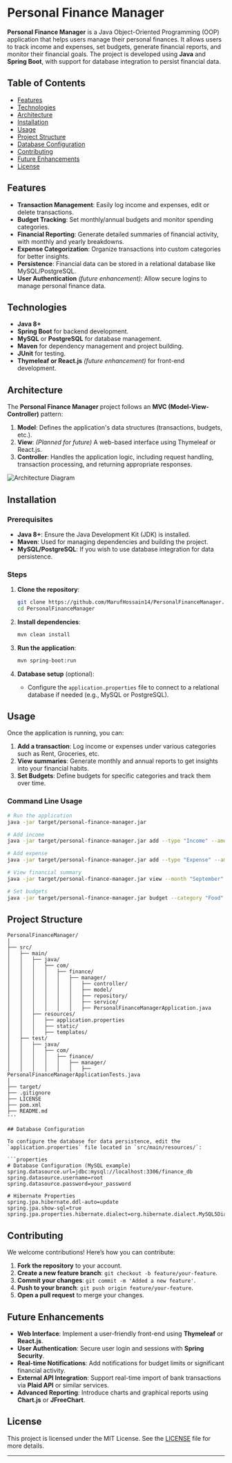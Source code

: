 # Personal Finance Manager

**Personal Finance Manager** is a Java Object-Oriented Programming (OOP) application that helps users manage their personal finances. It allows users to track income and expenses, set budgets, generate financial reports, and monitor their financial goals. The project is developed using **Java** and **Spring Boot**, with support for database integration to persist financial data.

## Table of Contents

- [Features](#features)
- [Technologies](#technologies)
- [Architecture](#architecture)
- [Installation](#installation)
- [Usage](#usage)
- [Project Structure](#project-structure)
- [Database Configuration](#database-configuration)
- [Contributing](#contributing)
- [Future Enhancements](#future-enhancements)
- [License](#license)

## Features

- **Transaction Management**: Easily log income and expenses, edit or delete transactions.
- **Budget Tracking**: Set monthly/annual budgets and monitor spending categories.
- **Financial Reporting**: Generate detailed summaries of financial activity, with monthly and yearly breakdowns.
- **Expense Categorization**: Organize transactions into custom categories for better insights.
- **Persistence**: Financial data can be stored in a relational database like MySQL/PostgreSQL.
- **User Authentication** *(future enhancement)*: Allow secure logins to manage personal finance data.

## Technologies

- **Java 8+**
- **Spring Boot** for backend development.
- **MySQL** or **PostgreSQL** for database management.
- **Maven** for dependency management and project building.
- **JUnit** for testing.
- **Thymeleaf or React.js** *(future enhancement)* for front-end development.

## Architecture

The **Personal Finance Manager** project follows an **MVC (Model-View-Controller)** pattern:

1. **Model**: Defines the application's data structures (transactions, budgets, etc.).
2. **View**: *(Planned for future)* A web-based interface using Thymeleaf or React.js.
3. **Controller**: Handles the application logic, including request handling, transaction processing, and returning appropriate responses.

![Architecture Diagram](path/to/architecture-diagram.png)

## Installation

### Prerequisites

- **Java 8+**: Ensure the Java Development Kit (JDK) is installed.
- **Maven**: Used for managing dependencies and building the project.
- **MySQL/PostgreSQL**: If you wish to use database integration for data persistence.

### Steps

1. **Clone the repository**:
    ```bash
    git clone https://github.com/MarufHossain14/PersonalFinanceManager.git
    cd PersonalFinanceManager
    ```

2. **Install dependencies**:
    ```bash
    mvn clean install
    ```

3. **Run the application**:
    ```bash
    mvn spring-boot:run
    ```

4. **Database setup** (optional):
   - Configure the `application.properties` file to connect to a relational database if needed (e.g., MySQL or PostgreSQL).

## Usage

Once the application is running, you can:

1. **Add a transaction**: Log income or expenses under various categories such as Rent, Groceries, etc.
2. **View summaries**: Generate monthly and annual reports to get insights into your financial habits.
3. **Set Budgets**: Define budgets for specific categories and track them over time.

### Command Line Usage

```bash
# Run the application
java -jar target/personal-finance-manager.jar

# Add income
java -jar target/personal-finance-manager.jar add --type "Income" --amount 5000 --description "Salary"

# Add expense
java -jar target/personal-finance-manager.jar add --type "Expense" --amount 200 --description "Groceries"

# View financial summary
java -jar target/personal-finance-manager.jar view --month "September"

# Set budgets
java -jar target/personal-finance-manager.jar budget --category "Food" --amount 300
```

## Project Structure

```plaintext
PersonalFinanceManager/
│
├── src/
│   ├── main/
│   │   ├── java/
│   │   │   ├── com/
│   │   │   │   ├── finance/
│   │   │   │   │   ├── manager/
│   │   │   │   │   │   ├── controller/
│   │   │   │   │   │   ├── model/
│   │   │   │   │   │   ├── repository/
│   │   │   │   │   │   ├── service/
│   │   │   │   │   │   ├── PersonalFinanceManagerApplication.java
│   │   ├── resources/
│   │   │   ├── application.properties
│   │   │   ├── static/
│   │   │   ├── templates/
│   ├── test/
│   │   ├── java/
│   │   │   ├── com/
│   │   │   │   ├── finance/
│   │   │   │   │   ├── manager/
│   │   │   │   │   │   ├── PersonalFinanceManagerApplicationTests.java
│
├── target/
├── .gitignore
├── LICENSE
├── pom.xml
├── README.md
'''

## Database Configuration

To configure the database for data persistence, edit the `application.properties` file located in `src/main/resources/`:

```properties
# Database Configuration (MySQL example)
spring.datasource.url=jdbc:mysql://localhost:3306/finance_db
spring.datasource.username=root
spring.datasource.password=your_password

# Hibernate Properties
spring.jpa.hibernate.ddl-auto=update
spring.jpa.show-sql=true
spring.jpa.properties.hibernate.dialect=org.hibernate.dialect.MySQL5Dialect
```

## Contributing

We welcome contributions! Here’s how you can contribute:

1. **Fork the repository** to your account.
2. **Create a new feature branch**: `git checkout -b feature/your-feature`.
3. **Commit your changes**: `git commit -m 'Added a new feature'`.
4. **Push to your branch**: `git push origin feature/your-feature`.
5. **Open a pull request** to merge your changes.

## Future Enhancements

- **Web Interface**: Implement a user-friendly front-end using **Thymeleaf** or **React.js**.
- **User Authentication**: Secure user login and sessions with **Spring Security**.
- **Real-time Notifications**: Add notifications for budget limits or significant financial activity.
- **External API Integration**: Support real-time import of bank transactions via **Plaid API** or similar services.
- **Advanced Reporting**: Introduce charts and graphical reports using **Chart.js** or **JFreeChart**.

## License

This project is licensed under the MIT License. See the [LICENSE](LICENSE) file for more details.

---
